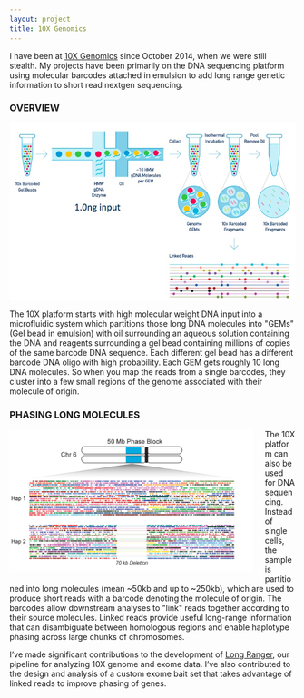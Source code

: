 ```yaml
---
layout: project
title: 10X Genomics
---
```


I have been at [10X Genomics](http://www.10xgenomics.com) since October 2014, when we were still stealth. My projects have been primarily on the DNA sequencing platform using molecular barcodes attached in emulsion to add long range genetic information to short read nextgen sequencing.

### OVERVIEW

<img src="../projects/overview.jpg" alt="10X Genomics technology" style = "align:center" >

The 10X platform starts with high molecular weight DNA input into a microfluidic system which partitions those long DNA molecules into "GEMs" (Gel bead in emulsion) with oil surrounding an aqueous solution containing the DNA and reagents surrounding a gel bead containing millions of copies of the same barcode DNA sequence. Each different gel bead has a different barcode DNA oligo with high probability. Each GEM gets roughly 10 long DNA molecules. So when you map the reads from a single barcodes, they cluster into a few small regions of the genome associated with their molecule of origin. 

### PHASING LONG MOLECULES

<a href="http://www.10xgenomics.com/applications">
<img src="../projects/hetdel.jpg" alt="10X Het Deletion" style="float:left;height:250px;margin: 0 20px 20px 0;" class="img-rounded">
</a>

The 10X platform can also be used for DNA sequencing. Instead of single cells, the sample is partitioned into long molecules (mean ~50kb and up to ~250kb), which are used to produce short reads with a barcode denoting the molecule of origin. The barcodes allow downstream analyses to "link" reads together according to their source molecules. Linked reads provide useful long-range information that can disambiguate between homologous regions and enable haplotype phasing across large chunks of chromosomes.

I’ve made significant contributions to the development of [Long Ranger](http://support.10xgenomics.com/genome-exome/software/pipelines/latest/what-is-long-ranger), our pipeline for analyzing 10X genome and exome data. I’ve also contributed to the design and analysis of a custom exome bait set that takes advantage of linked reads to improve phasing of genes.
